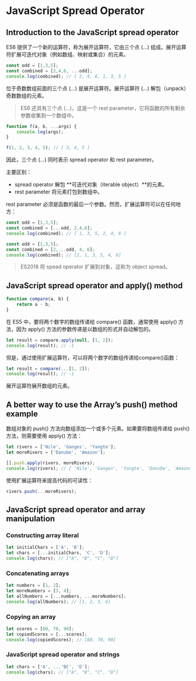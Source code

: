 # JavaScript Spread Operator

## Introduction to the JavaScript spread operator

ES6 提供了一个新的运算符，称为展开运算符，它由三个点 (...) 组成。展开运算符扩展可迭代对象（例如数组、映射或集合）的元素。

```js
const odd = [1,3,5];
const combined = [2,4,6, ...odd];
console.log(combined); // [ 2, 4, 6, 1, 3, 5 ]
```

位于奇数数组前面的三个点 (...) 是展开运算符。展开运算符 (...) 解包（unpack）奇数数组的元素。

> ES6 还具有三个点 (...)，这是一个 rest parameter，它将函数的所有剩余参数收集到一个数组中。

```js
function f(a, b, ...args) {
	console.log(args);
}

f(1, 2, 3, 4, 5); // [ 3, 4, 5 ]
```

因此，三个点 (...) 同时表示 spread operator 和 rest parameter。

主要区别：

- spread operator 解包 **可迭代对象（iterable object）**的元素。
- rest parameter 将元素打包到数组中。

rest parameter 必须是函数的最后一个参数。然而，扩展运算符可以在任何地方：

```js
const odd = [1,3,5];
const combined = [...odd, 2,4,6];
console.log(combined); // [ 1, 3, 5, 2, 4, 6 ]

const odd = [1,3,5];
const combined = [2,...odd, 4, 6];
console.log(combined); // [2, 1, 3, 5, 4, 6]
```

> ES2018 将 spead operator 扩展到对象，这称为 object spread。

## JavaScript spread operator and apply() method

```js
function compare(a, b) {
    return a - b;
}
```

在 ES5 中，要将两个数字的数组传递给 compare() 函数，通常使用 apply() 方法，因为 apply() 方法的参数传递是以数组的形式并自动解包的。

```js
let result = compare.apply(null, [1, 2]);
console.log(result); // -1
```

但是，通过使用扩展运算符，可以将两个数字的数组传递给compare()函数：

```js
let result = compare(...[1, 2]);
console.log(result); // -1
```

展开运算符展开数组的元素。

## A better way to use the Array’s push() method example

数组对象的 push() 方法向数组添加一个或多个元素。如果要将数组传递给 push() 方法，则需要使用 apply() 方法：

```js
let rivers = ['Nile', 'Ganges', 'Yangte'];
let moreRivers = ['Danube', 'Amazon'];

[].push.apply(rivers, moreRivers);
console.log(rivers); // [ 'Nile', 'Ganges', 'Yangte', 'Danube', 'Amazon' ]
```

使用扩展运算符来提高代码的可读性：

```js
rivers.push(...moreRivers);
```

## JavaScript spread operator and array manipulation

### Constructing array literal

```js
let initialChars = ['A', 'B'];
let chars = [...initialChars, 'C', 'D'];
console.log(chars); // ["A", "B", "C", "D"]
```

### Concatenating arrays

```js
let numbers = [1, 2];
let moreNumbers = [3, 4];
let allNumbers = [...numbers, ...moreNumbers];
console.log(allNumbers); // [1, 2, 3, 4]
```

### Copying an array

```js
let scores = [80, 70, 90];
let copiedScores = [...scores];
console.log(copiedScores); // [80, 70, 90]
```

### JavaScript spread operator and strings

```js
let chars = ['A', ...'BC', 'D'];
console.log(chars); // ["A", "B", "C", "D"]
```
